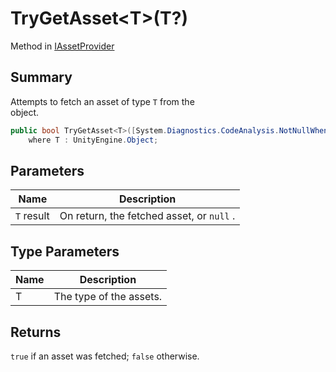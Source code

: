 # TryGetAsset\<T>(T?)

Method in [IAssetProvider](yarn.unity.iassetprovider.md)

## Summary

Attempts to fetch an asset of type `T` from the\
object.

```csharp
public bool TryGetAsset<T>([System.Diagnostics.CodeAnalysis.NotNullWhen(true)] out T? result)
    where T : UnityEngine.Object;
```

## Parameters

| Name       | Description                               |
| ---------- | ----------------------------------------- |
| `T` result | On return, the fetched asset, or `null` . |

## Type Parameters

| Name | Description             |
| ---- | ----------------------- |
| T    | The type of the assets. |

## Returns

`true` if an asset was fetched; `false` otherwise.
